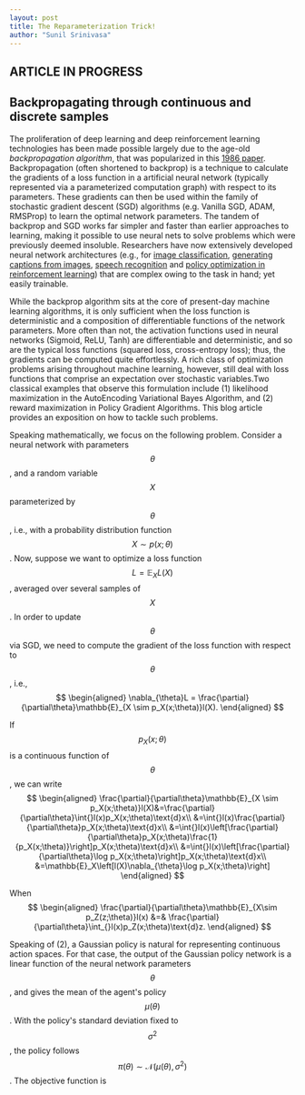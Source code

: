 ```yaml
---
layout: post
title: The Reparameterization Trick!
author: "Sunil Srinivasa"
---
```

<script src="https://cdn.mathjax.org/mathjax/latest/MathJax.js?config=TeX-AMS-MML_HTMLorMML" type="text/javascript"></script>
<style>
.center-image
{
    margin: 0 auto;
    display: block;
}
</style>
## ARTICLE IN PROGRESS
## Backpropagating through continuous and discrete samples

The proliferation of deep learning and deep reinforcement learning technologies has been made possible largely due to the age-old *backpropagation algorithm*, that was popularized in this [1986 paper](https://www.nature.com/nature/journal/v323/n6088/pdf/323533a0.pdf). Backpropagation (often shortened to backprop) is a technique to calculate the gradients of a loss function in a artificial neural network (typically represented via a parameterized computation graph) with respect to its parameters. These gradients can then be used within the family of stochastic gradient descent (SGD) algorithms (e.g. Vanilla SGD, ADAM, RMSProp) to learn the optimal network parameters. The tandem of backprop and SGD works far simpler and faster than earlier approaches to learning, making it possible to use neural nets to solve problems which were previously deemed insoluble. Researchers have now extensively developed neural network architectures (e.g., for [image classification](https://arxiv.org/abs/1512.03385), [generating captions from images](http://ieeexplore.ieee.org/document/7534740/), [speech recognition](https://arxiv.org/abs/1512.02595) and [policy optimization in reinforcement learning](https://people.eecs.berkeley.edu/~pabbeel/nips-tutorial-policy-optimization-Schulman-Abbeel.pdf)) that are complex owing to the task in hand; yet easily trainable.

While the backprop algorithm sits at the core of present-day machine learning algorithms, it is only sufficient when the loss function is deterministic and a composition of differentiable functions of the network parameters. More often than not, the activation functions used in neural networks (Sigmoid, ReLU, Tanh) are differentiable and deterministic, and so are the typical loss functions (squared loss, cross-entropy loss); thus, the gradients can be computed quite effortlessly. A rich class of optimization problems arising throughout machine learning, however, still deal with loss functions that comprise an expectation over stochastic variables.Two classical examples that observe this formulation include (1) likelihood maximization in the AutoEncoding Variational Bayes Algorithm, and (2) reward maximization in Policy Gradient Algorithms. This blog article provides an exposition on how to tackle such problems.

Speaking mathematically, we focus on the following problem. Consider a neural network with parameters $$\theta$$, and a random variable $$X$$ parameterized by $$\theta$$, i.e., with a probability distribution function $$X \sim p(x;\theta)$$. Now, suppose we want to optimize a loss function $$L=\mathbb{E}_XL(X)$$, averaged over several samples of $$X$$. In order to update $$\theta$$ via SGD, we need to compute the gradient of the loss function with respect to $$\theta$$, i.e.,
$$
\begin{aligned}
\nabla_{\theta}L = \frac{\partial}{\partial\theta}\mathbb{E}_{X \sim p_X(x;\theta)}l(X).
\end{aligned}
$$

If $$p_X(x;\theta)$$ is a continuous function of $$\theta$$, we can write
$$
\begin{aligned}
\frac{\partial}{\partial\theta}\mathbb{E}_{X \sim p_X(x;\theta)}l(X)&=\frac{\partial}{\partial\theta}\int{}l(x)p_X(x;\theta)\text{d}x\\
&=\int{}l(x)\frac{\partial}{\partial\theta}p_X(x;\theta)\text{d}x\\
&=\int{}l(x)\left[\frac{\partial}{\partial\theta}p_X(x;\theta)\frac{1}{p_X(x;\theta)}\right]p_X(x;\theta)\text{d}x\\
&=\int{}l(x)\left[\frac{\partial}{\partial\theta}\log p_X(x;\theta)\right]p_X(x;\theta)\text{d}x\\
&=\mathbb{E}_X\left[l(X)\nabla_{\theta}\log p_X(x;\theta)\right]
\end{aligned}
$$

When
$$
\begin{aligned}
\frac{\partial}{\partial\theta}\mathbb{E}_{X\sim p_Z(z;\theta)}l(x) &=& \frac{\partial}{\partial\theta}\int_{}l(x)p_Z(x;\theta)\text{d}z.
\end{aligned}
$$

Speaking of (2), a Gaussian policy is natural for representing continuous action spaces. For that case, the output of the Gaussian policy network is a linear function of the neural network parameters $$\theta$$, and gives the mean of the agent's policy $$\mu(\theta)$$. With the policy's standard deviation fixed to $$\sigma^2$$, the policy follows $$\pi(\theta)\sim\mathcal{N}(\mu(\theta),\sigma^2)$$. The objective function is  
